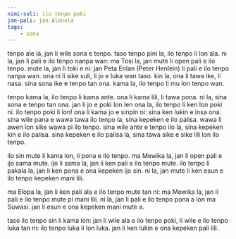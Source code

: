 ```yaml
---
nimi-suli: ilo tenpo poki
jan-pali: jan Alonola
tags:
	- sona
---
```

tenpo ale la, jan li wile sona e tenpo. taso tenpo pini la, ilo tenpo li lon ala. ni la, jan li pali e ilo tenpo nanpa wan: ma Tosi la, jan mute li open pali e ilo tenpo. mute la, jan li toki e ni: jan Peta Enlan (Peter Henlein) li pali e ilo tenpo nanpa wan. ona ni li sike suli, li jo e luka wan taso. kin la, ona li tawa ike, li nasa. sina sona ike e tenpo tan ona. kama la, ilo tenpo li mu lon tenpo wan.

tenpo kama la, ilo tenpo li kama ante. ona li kama lili, li tawa pona. ni la, sina sona e tenpo tan ona. jan li jo e poki lon len ona la, ilo tenpo li ken lon poki ni. ilo tenpo poki li lon! ona li kama jo e sinpin ni: sina ken lukin e insa ona. sina wile pana e wawa tawa ilo tenpo la, sina kepeken e ilo palisa. wawa li awen lon sike wawa pi ilo tenpo. sina wile ante e tenpo ilo la, sina kepeken kin e ilo palisa. sina kepeken e ilo palisa la, sina tawa sike e sike lili lon ilo tenpo.

ilo sin mute li kama lon, li pona e ilo tenpo. ma Mewika la, jan li open pali e ijo sama mute. ijo li sama la, jan li ken pali e ilo tenpo mute. ilo tenpo li pakala la, jan li ken pona e ona kepeken ijo sin. ni la, jan mute li ken esun e ilo tenpo kepeken mani lili.

ma Elopa la, jan li ken pali ala e ilo tenpo mute tan ni: ma Mewika la, jan li pali e ilo tenpo mute pi mani lili. ni la, jan li pali e ilo tenpo pona a lon ma Suwasi. jan li esun e ona kepeken mani mute a.

taso ilo tenpo sin li kama lon: jan li wile ala e ilo tenpo poki, li wile e ilo tenpo luka tan ni: ilo tenpo luka li lon luka. jan li ken lukin e ona kepeken pali lili.

